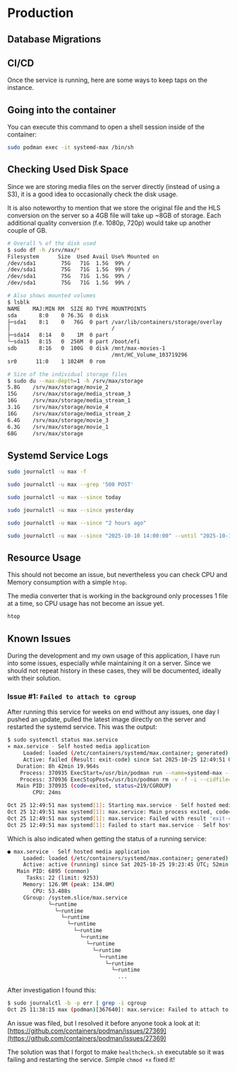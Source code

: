 # Production

## Database Migrations

## CI/CD

Once the service is running, here are some ways to keep taps on the instance.

## Going into the container

You can execute this command to open a shell session inside of the container:
```sh
sudo podman exec -it systemd-max /bin/sh
```

## Checking Used Disk Space

Since we are storing media files on the server directly (instead of using a S3),
it is a good idea to occasionally check the disk usage.

It is also noteworthy to mention that we store the original file and the HLS conversion
on the server so a 4GB file will take up ~8GB of storage. Each additional quality conversion
(f.e. 1080p, 720p) would take up another couple of GB.

```sh
# Overall % of the disk used
$ sudo df -h /srv/max/*
Filesystem      Size  Used Avail Use% Mounted on
/dev/sda1        75G   71G  1.5G  99% /
/dev/sda1        75G   71G  1.5G  99% /
/dev/sda1        75G   71G  1.5G  99% /
/dev/sda1        75G   71G  1.5G  99% /

# Also shows mounted volumes
$ lsblk
NAME    MAJ:MIN RM  SIZE RO TYPE MOUNTPOINTS
sda       8:0    0 76.3G  0 disk
├─sda1    8:1    0   76G  0 part /var/lib/containers/storage/overlay
│                                /
├─sda14   8:14   0    1M  0 part
└─sda15   8:15   0  256M  0 part /boot/efi
sdb       8:16   0  100G  0 disk /mnt/max-movies-1
                                 /mnt/HC_Volume_103719296
sr0      11:0    1 1024M  0 rom
```

```sh
# Size of the individual storage files
$ sudo du --max-depth=1 -h /srv/max/storage
5.8G    /srv/max/storage/movie_2
15G     /srv/max/storage/media_stream_3
16G     /srv/max/storage/media_stream_1
3.1G    /srv/max/storage/movie_4
16G     /srv/max/storage/media_stream_2
6.4G    /srv/max/storage/movie_3
6.3G    /srv/max/storage/movie_1
68G     /srv/max/storage
```

## Systemd Service Logs

```sh
sudo journalctl -u max -f

sudo journalctl -u max --grep '500 POST'

sudo journalctl -u max --since today

sudo journalctl -u max --since yesterday

sudo journalctl -u max --since "2 hours ago"

sudo journalctl -u max --since "2025-10-10 14:00:00" --until "2025-10-10 16:00:00"
```

## Resource Usage

This should not become an issue, but nevertheless you can check CPU and Memory consumption with a simple `htop`.

The media converter that is working in the background only processes 1 file at a time, so CPU usage has not become
an issue yet.

```sh
htop
```

## Known Issues

During the development and my own usage of this application, I have run into some issues, especially while maintaining
it on a server. Since we should not repeat history in these cases, they will be documented, ideally with their solution.

### Issue #1: `Failed to attach to cgroup`

After running this service for weeks on end without any issues, one day I pushed an update, pulled the latest image directly on the server and restarted the systemd service. This was the output:
```sh
$ sudo systemctl status max.service
× max.service - Self hosted media application
     Loaded: loaded (/etc/containers/systemd/max.container; generated)
     Active: failed (Result: exit-code) since Sat 2025-10-25 12:49:51 UTC; 6s ago
   Duration: 8h 42min 19.964s
    Process: 370935 ExecStart=/usr/bin/podman run --name=systemd-max --cidfile=/run/max.cid --replace --rm --cgroups=split --sdnotify=conmon -d -v /s>
    Process: 370936 ExecStopPost=/usr/bin/podman rm -v -f -i --cidfile=/run/max.cid (code=exited, status=0/SUCCESS)
   Main PID: 370935 (code=exited, status=219/CGROUP)
        CPU: 24ms

Oct 25 12:49:51 max systemd[1]: Starting max.service - Self hosted media application...
Oct 25 12:49:51 max systemd[1]: max.service: Main process exited, code=exited, status=219/CGROUP
Oct 25 12:49:51 max systemd[1]: max.service: Failed with result 'exit-code'.
Oct 25 12:49:51 max systemd[1]: Failed to start max.service - Self hosted media application.
```

Which is also indicated when getting the status of a running service:
```sh
● max.service - Self hosted media application
     Loaded: loaded (/etc/containers/systemd/max.container; generated)
     Active: active (running) since Sat 2025-10-25 19:23:45 UTC; 52min ago
   Main PID: 6895 (conmon)
      Tasks: 22 (limit: 9253)
     Memory: 126.9M (peak: 134.0M)
        CPU: 53.488s
     CGroup: /system.slice/max.service
             └─runtime
               └─runtime
                 └─runtime
                   └─runtime
                     └─runtime
                       └─runtime
                         └─runtime
                           └─runtime
                             └─runtime
                               └─runtime
                                 └─runtime
                                   ...
```

After investigation I found this:
```sh
$ sudo journalctl -b -p err | grep -i cgroup
Oct 25 11:38:15 max (podman)[367640]: max.service: Failed to attach to cgroup /system.slice/max.service: Device or resource busy
```

An issue was filed, but I resolved it before anyone took a look at it: [https://github.com/containers/podman/issues/27369](https://github.com/containers/podman/issues/27369)

The solution was that I forgot to make `healthcheck.sh` executable so it was failing and restarting the service. Simple `chmod +x` fixed it!
